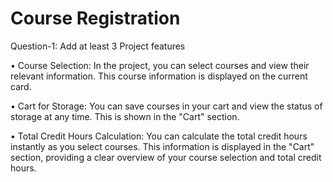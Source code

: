 # Course Registration

Question-1: Add at least 3 Project features

• Course Selection: In the project, you can select courses and view their relevant information. This course information is displayed on the current card.

• Cart for Storage: You can save courses in your cart and view the status of storage at any time. This is shown in the "Cart" section.

• Total Credit Hours Calculation: You can calculate the total credit hours instantly as you select courses. This information is displayed in the "Cart" section, providing a clear overview of your course selection and total credit hours.

